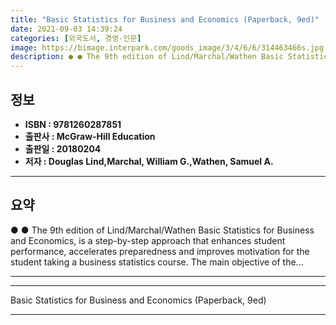 ```yaml
---
title: "Basic Statistics for Business and Economics (Paperback, 9ed)"
date: 2021-09-03 14:39:24
categories: [외국도서, 경영-인문]
image: https://bimage.interpark.com/goods_image/3/4/6/6/314463466s.jpg
description: ● ● The 9th edition of Lind/Marchal/Wathen Basic Statistics for Business and Economics, is a step-by-step approach that enhances student performance, accelera
---
```


## **정보**

- **ISBN : 9781260287851**
- **출판사 : McGraw-Hill Education**
- **출판일 : 20180204**
- **저자 : Douglas Lind,Marchal, William G.,Wathen, Samuel A.**

------



## **요약**

●  ●  The 9th edition of Lind/Marchal/Wathen Basic Statistics for Business and Economics, is a step-by-step approach that enhances student performance, accelerates preparedness and improves motivation for the student taking a business statistics course. The main objective of the... 

------



------


Basic Statistics for Business and Economics (Paperback, 9ed) 

------


